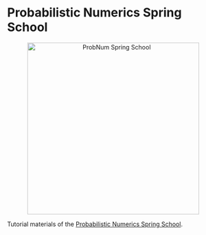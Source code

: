 # Probabilistic Numerics Spring School

<div align="center">
    <a href="https://www.probnumschool.org/"><img align="center" src="https://raw.githubusercontent.com/probabilistic-numerics/probnum-spring-school/main/img/spring-school-logo.svg" alt="ProbNum Spring School" width="400" style="padding-right: 10px; padding left: 10px;" title="Probabilistic Numerics Spring School"/>
    </a>
</div>

Tutorial materials of the [Probabilistic Numerics Spring School](https://www.probnumschool.org/).
